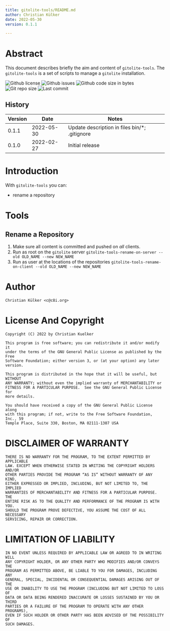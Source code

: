 ```yaml
---
title: gitolite-tools/README.md
author: Christian Külker
date: 2022-05-30
version: 0.1.1

---
```


# Abstract

This document describes briefly the aim and content of `gitolite-tools`. The
`gitolite-tools` is a set of scripts to manage a `gitolite` installation.

![Github license](https://img.shields.io/github/license/ckuelker/gitolite-tools.svg)
![Github issues](https://img.shields.io/github/issues/ckuelker/gitolite-tools.svg?style=popout-square)
![Github code size in bytes](https://img.shields.io/github/languages/code-size/ckuelker/gitolite-tools.svg)
![Git repo size](https://img.shields.io/github/repo-size/ckuelker/gitolite-tools.svg)
![Last commit](https://img.shields.io/github/last-commit/ckuelker/gitolite-tools.svg)

## History

| Version | Date       | Notes                                                |
| ------- | ---------- | ---------------------------------------------------- |
| 0.1.1   | 2022-05-30 | Update description in files bin/*; .gitignore        |
| 0.1.0   | 2022-02-27 | Initial release                                      |

# Introduction

With `gitolite-tools` you can:

- rename a repository

# Tools

## Rename a Repository

1. Make sure all content is committed and pushed on _all_ clients.
2. Run as root on the `gitolite` server
   `gitolite-tools-rename-on-server --old OLD_NAME --new NEW_NAME`
3. Run as user at the locations of the repositories
   `gitolite-tools-rename-on-client --old OLD_NAME --new NEW_NAME`

# Author

    Christian Külker <c@c8i.org>

# License And Copyright

    Copyright (C) 2022 by Christian Kuelker

    This program is free software; you can redistribute it and/or modify it
    under the terms of the GNU General Public License as published by the Free
    Software Foundation; either version 3, or (at your option) any later
    version.

    This program is distributed in the hope that it will be useful, but WITHOUT
    ANY WARRANTY; without even the implied warranty of MERCHANTABILITY or
    FITNESS FOR A PARTICULAR PURPOSE.  See the GNU General Public License for
    more details.

    You should have received a copy of the GNU General Public License along
    with this program; if not, write to the Free Software Foundation, Inc., 59
    Temple Place, Suite 330, Boston, MA 02111-1307 USA

# DISCLAIMER OF WARRANTY

    THERE IS NO WARRANTY FOR THE PROGRAM, TO THE EXTENT PERMITTED BY APPLICABLE
    LAW. EXCEPT WHEN OTHERWISE STATED IN WRITING THE COPYRIGHT HOLDERS AND/OR
    OTHER PARTIES PROVIDE THE PROGRAM “AS IS” WITHOUT WARRANTY OF ANY KIND,
    EITHER EXPRESSED OR IMPLIED, INCLUDING, BUT NOT LIMITED TO, THE IMPLIED
    WARRANTIES OF MERCHANTABILITY AND FITNESS FOR A PARTICULAR PURPOSE. THE
    ENTIRE RISK AS TO THE QUALITY AND PERFORMANCE OF THE PROGRAM IS WITH YOU.
    SHOULD THE PROGRAM PROVE DEFECTIVE, YOU ASSUME THE COST OF ALL NECESSARY
    SERVICING, REPAIR OR CORRECTION.


# LIMITATION OF LIABILITY

    IN NO EVENT UNLESS REQUIRED BY APPLICABLE LAW OR AGREED TO IN WRITING WILL
    ANY COPYRIGHT HOLDER, OR ANY OTHER PARTY WHO MODIFIES AND/OR CONVEYS THE
    PROGRAM AS PERMITTED ABOVE, BE LIABLE TO YOU FOR DAMAGES, INCLUDING ANY
    GENERAL, SPECIAL, INCIDENTAL OR CONSEQUENTIAL DAMAGES ARISING OUT OF THE
    USE OR INABILITY TO USE THE PROGRAM (INCLUDING BUT NOT LIMITED TO LOSS OF
    DATA OR DATA BEING RENDERED INACCURATE OR LOSSES SUSTAINED BY YOU OR THIRD
    PARTIES OR A FAILURE OF THE PROGRAM TO OPERATE WITH ANY OTHER PROGRAMS),
    EVEN IF SUCH HOLDER OR OTHER PARTY HAS BEEN ADVISED OF THE POSSIBILITY OF
    SUCH DAMAGES.



